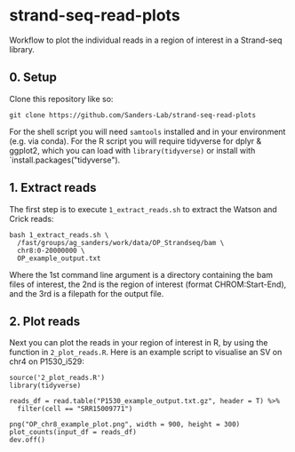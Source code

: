 # strand-seq-read-plots
Workflow to plot the individual reads in a region of interest in a Strand-seq library.

## 0. Setup

Clone this repository like so:
```
git clone https://github.com/Sanders-Lab/strand-seq-read-plots
```

For the shell script you will need `samtools` installed and in your environment (e.g. via conda).
For the R script you will require tidyverse for dplyr & ggplot2, which you can load with `library(tidyverse)` or install with `install.packages("tidyverse").

## 1. Extract reads

The first step is to execute `1_extract_reads.sh` to extract the Watson and Crick reads:

```
bash 1_extract_reads.sh \
  /fast/groups/ag_sanders/work/data/OP_Strandseq/bam \
  chr8:0-20000000 \
  OP_example_output.txt
```
Where the 1st command line argument is a directory containing the bam files of interest, the 2nd is the region of interest (format CHROM:Start-End), and the 3rd is a filepath for the output file.

## 2. Plot reads

Next you can plot the reads in your region of interest in R, by using the function in `2_plot_reads.R`.
Here is an example script to visualise an SV on chr4 on P1530_i529:

```
source('2_plot_reads.R')
library(tidyverse)

reads_df = read.table("P1530_example_output.txt.gz", header = T) %>%
  filter(cell == "SRR15009771")
  
png("OP_chr8_example_plot.png", width = 900, height = 300)
plot_counts(input_df = reads_df)
dev.off()
```

